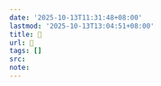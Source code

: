 ```yaml
---
date: '2025-10-13T11:31:48+08:00'
lastmod: '2025-10-13T13:04:51+08:00'
title: 󰪭
url: 󰪭
tags: []
src:
note:
---
```

